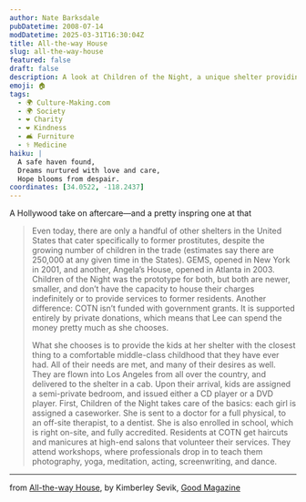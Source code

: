```yaml
---
author: Nate Barksdale
pubDatetime: 2008-07-14
modDatetime: 2025-03-31T16:30:04Z
title: All-the-way House
slug: all-the-way-house
featured: false
draft: false
description: A look at Children of the Night, a unique shelter providing care and opportunities for former child prostitutes.
emoji: 🏠
tags:
  - 🌍 Culture-Making.com
  - 🌍 Society
  - ❤️ Charity
  - ❤️ Kindness
  - 🛋️ Furniture
  - ⚕️ Medicine
haiku: |
  A safe haven found,  
  Dreams nurtured with love and care,  
  Hope blooms from despair.
coordinates: [34.0522, -118.2437]
---
```


A Hollywood take on aftercare—and a pretty inspring one at that

> Even today, there are only a handful of other shelters in the United States that cater specifically to former prostitutes, despite the growing number of children in the trade (estimates say there are 250,000 at any given time in the States). GEMS, opened in New York in 2001, and another, Angela’s House, opened in Atlanta in 2003. Children of the Night was the prototype for both, but both are newer, smaller, and don’t have the capacity to house their charges indefinitely or to provide services to former residents. Another difference: COTN isn’t funded with government grants. It is supported entirely by private donations, which means that Lee can spend the money pretty much as she chooses.
>
> What she chooses is to provide the kids at her shelter with the closest thing to a comfortable middle-class childhood that they have ever had. All of their needs are met, and many of their desires as well. They are flown into Los Angeles from all over the country, and delivered to the shelter in a cab. Upon their arrival, kids are assigned a semi-private bedroom, and issued either a CD player or a DVD player.
> First, Children of the Night takes care of the basics: each girl is assigned a caseworker. She is sent to a doctor for a full physical, to an off-site therapist, to a dentist. She is also enrolled in school, which is right on-site, and fully accredited. Residents at COTN get haircuts and manicures at high-end salons that volunteer their services. They attend workshops, where professionals drop in to teach them photography, yoga, meditation, acting, screenwriting, and dance.

---

from [All-the-way House](http://web.archive.org/web/20090228171414/http://www.goodmagazine.com:80/section/Features/all-the-way_house), by Kimberley Sevik, [Good Magazine](http://web.archive.org/web/20090106134638/http://www.goodmagazine.com./)
